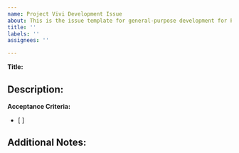 ```yaml
---
name: Project Vivi Development Issue
about: This is the issue template for general-purpose development for Project Vivi.
title: ''
labels: ''
assignees: ''

---
```


**Title:** 

**Description:**
- 

**Acceptance Criteria:**
- [ ] 

**Additional Notes:**
-
